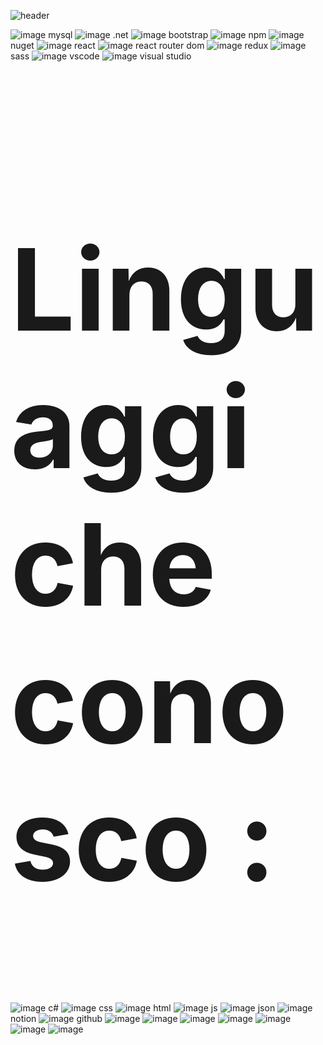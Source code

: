 ![header](https://capsule-render.vercel.app/api?type=wave&color=timeGradient&height=300&section=header&text=Hello%20Everyone&fontSize=90)




![image](https://img.shields.io/badge/MySQL-005C84?style=for-the-badge&logo=mysql&logoColor=white) mysql
![image](https://img.shields.io/badge/.NET-512BD4?style=for-the-badge&logo=dotnet&logoColor=white) .net
![image](https://img.shields.io/badge/Bootstrap-563D7C?style=for-the-badge&logo=bootstrap&logoColor=white) bootstrap
![image](https://img.shields.io/badge/npm-CB3837?style=for-the-badge&logo=npm&logoColor=white) npm
![image](https://img.shields.io/badge/NuGet-004880?style=for-the-badge&logo=nuget&logoColor=white) nuget
![image](https://img.shields.io/badge/React-20232A?style=for-the-badge&logo=react&logoColor=61DAFB) react
![image](https://img.shields.io/badge/React_Router-CA4245?style=for-the-badge&logo=react-router&logoColor=white) react router dom 
![image](https://img.shields.io/badge/Redux-593D88?style=for-the-badge&logo=redux&logoColor=white) redux
![image](	https://img.shields.io/badge/Sass-CC6699?style=for-the-badge&logo=sass&logoColor=white) sass
![image](https://img.shields.io/badge/VSCode-0078D4?style=for-the-badge&logo=visual%20studio%20code&logoColor=white) vscode
![image](https://img.shields.io/badge/Visual_Studio-5C2D91?style=for-the-badge&logo=visual%20studio&logoColor=white) visual studio


<h2 style="font-size:13em">Linguaggi che conosco : </h2>

![image](https://img.shields.io/badge/C%23-239120?style=for-the-badge&logo=csharp&logoColor=white) c#
![image](https://img.shields.io/badge/CSS3-1572B6?style=for-the-badge&logo=css3&logoColor=white) css
![image](https://img.shields.io/badge/HTML5-E34F26?style=for-the-badge&logo=html5&logoColor=white) html
![image](https://img.shields.io/badge/JavaScript-323330?style=for-the-badge&logo=javascript&logoColor=F7DF1E) js 
![image](https://img.shields.io/badge/json-5E5C5C?style=for-the-badge&logo=json&logoColor=white) json
![image](https://img.shields.io/badge/Notion-000000?style=for-the-badge&logo=notion&logoColor=white) notion 
![image](https://img.shields.io/badge/GitHub-100000?style=for-the-badge&logo=github&logoColor=white) github 
![image]()
![image]()
![image]()
![image]()
![image]()
![image]()
![image]()

